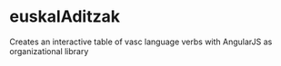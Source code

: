 # euskalAditzak
Creates an interactive table of vasc language verbs with AngularJS as organizational library

